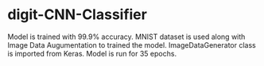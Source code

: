 # digit-CNN-Classifier

Model is trained with 99.9% accuracy. 
MNIST dataset is used along with Image Data Augumentation to trained the model.
ImageDataGenerator class is imported from Keras. 
Model is run for 35 epochs. 

